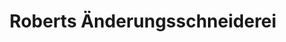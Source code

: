 ---
title: "Roberts Änderungsschneiderei"
url: /landau-in-der-pfalz/roberts-aenderungsschneiderei/
shop: Schneiderei
---